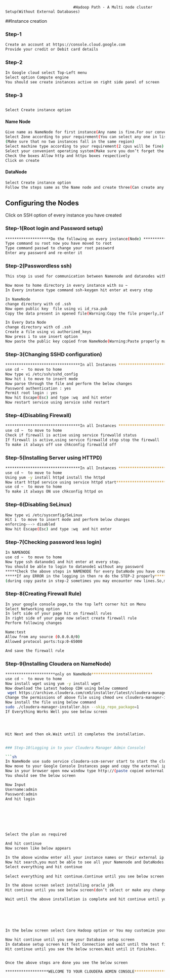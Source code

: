                                   #Hadoop Path - A Multi node cluster Setup(Without External Databases)


##Instance creation

### Step-1

```sh
Create an account at https://console.cloud.google.com
Provide your credit or Debit card details
```

### Step-2

```sh
In Google cloud select Top-Left menu 
Select option Compute engine
You should see create instances active on right side panel of screen
```
### Step-3

```sh

Select Create instance option
```

#### Name Node

```sh
Give name as NameNode for first instance(Any name is fine.For our convenience)
Select Zone according to your requirement(You can select any one in list.)
(Make sure that no two instances fall in the same region)
Select machine type according to your requirement(2 cpus will be fine)
Select your convenient operating system(Make sure you don’t forget the selected operating system and its version)
Check the boxes Allow http and https boxes respectively
Click on create 
```
#### DataNode
```sh
Select Create instance option
Follow the steps same as the Name node and create three(Can create any number ) instances with different names as datanode1,danode2,datanode3(again any name is fine.For convenience) respectively.
```

## Configuring the Nodes

Click on SSH option of every instance you have created

### Step-1(Root login and Password setup)

```sh
********************Do the following on every instance(Node) *******************************
Type command su root now you have moved to root
Type command passwd to change your root password
Enter any password and re-enter it
```

### Step-2(Passwordless ssh)

```sh
This step is used for communication between Namenode and datanodes without any authorization.For which we generate the public key in Namenode and copy the same as authorized_keys in  our data nodes.

Now move to home directory in every instance with su ~ 
In Every instance type command ssh-keygen hit enter at every stop

In NameNode
change directory with cd .ssh
Now open public key  file using vi id_rsa.pub
Copy the data present in opened file(Warning:Copy the file properly,if not you will face errors)

In Every Data Node
change directory with cd .ssh
Create a file using vi authorized_keys
Now press i to use insert option
Now paste the public key copied from NameNode(Warning:Paste properly make sure it is same as the id_rsa.pub of NameNode)
```

### Step-3(Changing SSHD configuration)

```sh
*********************************In all Instances *********************************************
use cd ~  to move to home 
Now type vi /etc/ssh/sshd_config
Now hit i to move to insert mode
Now parse through the file and perform the below changes
Password authentication : yes
Permit root login : yes
Now hit Escape(Esc) and type :wq  and hit enter 
Now restart service using service sshd restart
```

### Step-4(Disabling Firewall)

```sh
*********************************In all Instances *********************************************
use cd ~  to move to home 
Check if firewall is active using service firewalld status
If firewall is active,using service firewalld stop stop the firewall
To make it always off use chkconfig firewalld off
```

### Step-5(Installing Server using HTTPD)

```sh
*********************************In all Instances *********************************************
use cd ~  to move to home 
Using yum -y install httpd install the httpd
Now start httpd service using service httpd start*********************************In all Instances *********************************************
use cd ~  to move to home 
To make it always ON use chkconfig httpd on
```

### Step-6(Disabling SeLinux)

```sh
Now type vi /etc/sysconfig/SeLinux 
Hit i  to move to insert mode and perform below changes
enforcing---> disabled
Now hit Escape(Esc) and type :wq  and hit enter 
```

### Step-7(Checking password less login)

```sh
In NAMENODE
use cd ~  to move to home 
Now type ssh datanode1 and hit enter at every stop.
You should be able to login to datanode1 without any password
*****Check the above steps in NAMENODE for every DataNode you have created******
*****If any ERROR in the logging in then re do the STEP-2 properly********
(during copy paste in step-2 sometimes you may encounter new lines.So,make sure they are same)
```

### Step-8(Creating Firewall Rule)

```sh
In your google console page,to the top left corner hit on Menu  
Select Networking option
In left side of your page hit on firewall rules
In right side of your page now select create firewall rule
Perform following changes

Name:test
Allow from any source (0.0.0.0/0)
Allowed protocol ports:tcp:0-65000

And save the firewall rule
```

### Step-9(Installing Cloudera on NameNode)

```sh
**********************only on NameNode***************************
use cd ~  to move to home 
Now install wget using yum -y install wget
Now download the Latest hadoop CDH using below command
 wget https://archive.cloudera.com/cm5/installer/latest/cloudera-manager-installer.bin
Change the permissions of above file using chmod u+x cloudera-manager-installer.bin
Now install the file using below command
sudo ./cloudera-manager-installer.bin --skip_repo_package=1
If Everything Works Well you see below screen




Hit Next and then ok.Wait until it completes the installation.


### Step-10(Logging in to your Cloudera Manager Admin Console)

```sh
In NameNode use sudo service cloudera-scm-server start to start the cloudera server.
Now move to your Google Console Instances page and copy the external ip of your Namenode
Now in your browser open new window type http://(paste copied external ip):7180 and hit enter
You should see the below screen

Now Input 
Username:admin
Password:admin
And hit login







Select the plan as required

And hit continue
Now screen like below appears

In the above window enter all your instance names or their external ip address
Now hit search,you must be able to see all your Namenode and DataNodes.
Select everything and hit continue
 
Select everything and hit continue.Continue until you see below screen

In the above screen select installing oracle jdk
Hit continue until you see below screen(don’t select or make any changes)

Wait until the above installation is complete and hit continue until you see the below screen






In the below screen select Core Hadoop option or You may customize your services.

Now hit continue until you see your Database setup screen
In database setup screen hit Test Connection and wait until the test finishes(it May skip few)
Hit continue until you see the below screen.Wait until it finishes.


Once the above steps are done you see the below screen

*******************WELCOME TO YOUR CLOUDERA ADMIN CONSOLE*****************
```
